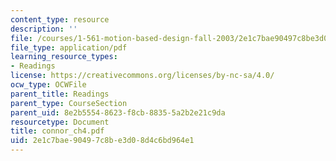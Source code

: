 ```yaml
---
content_type: resource
description: ''
file: /courses/1-561-motion-based-design-fall-2003/2e1c7bae90497c8be3d08d4c6bd964e1_connor_ch4.pdf
file_type: application/pdf
learning_resource_types:
- Readings
license: https://creativecommons.org/licenses/by-nc-sa/4.0/
ocw_type: OCWFile
parent_title: Readings
parent_type: CourseSection
parent_uid: 8e2b5554-8623-f8cb-8835-5a2b2e21c9da
resourcetype: Document
title: connor_ch4.pdf
uid: 2e1c7bae-9049-7c8b-e3d0-8d4c6bd964e1
---
```

